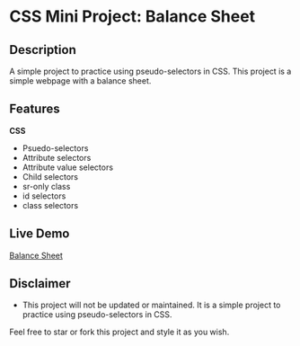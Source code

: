 # CSS Mini Project: Balance Sheet

## Description

A simple project to practice using pseudo-selectors in CSS. This project is a simple webpage with a balance sheet.

## Features

**CSS**

-   Psuedo-selectors
-   Attribute selectors
-   Attribute value selectors
-   Child selectors
-   sr-only class
-   id selectors
-   class selectors

## Live Demo

[Balance Sheet](https://eddking-qs.github.io/CSS-Mini_Projects-Balance_Sheet/)

## Disclaimer

-   This project will not be updated or maintained. It is a simple project to practice using pseudo-selectors in CSS.

Feel free to star or fork this project and style it as you wish.
